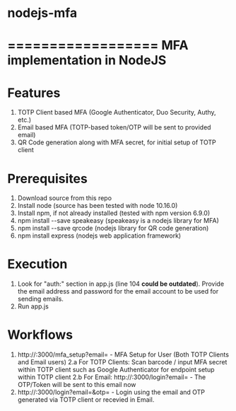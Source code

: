 # nodejs-mfa
==================
MFA implementation in NodeJS
==================

Features
=========
1. TOTP Client based MFA (Google Authenticator, Duo Security, Authy, etc.)
2. Email based MFA (TOTP-based token/OTP will be sent to provided email)
3. QR Code generation along with MFA secret, for initial setup of TOTP client

Prerequisites
=============
1. Download source from this repo
2. Install node (source has been tested with node 10.16.0)
3. Install npm, if not already installed (tested with npm version 6.9.0)
4. npm install --save speakeasy (speakeasy is a nodejs library for MFA)
5. npm install --save qrcode    (nodejs library for QR code generation)
6. npm install express (nodejs web application framework)

Execution
=========
1. Look for "auth:" section in app.js (line 104 **could be outdated**). Provide the email address and password for the email account to be used for sending emails. 
2. Run app.js

Workflows
=========
1.  http://<ip>:3000/mfa_setup?email=<yourEmail>  - MFA Setup for User (Both TOTP Clients and Email users)
2.a For TOTP Clients:  Scan barcode / input MFA secret within TOTP client such as Google Authenticator for endpoint setup within TOTP client
2.b For Email: http://<ip>:3000/login?email=<yourEmail>  - The OTP/Token will be sent to this email now
3.  http://<ip>:3000/login?email=<yourEmail>&otp=<generatedOTP>  - Login using the email and OTP generated via TOTP client or  recevied in Email.
